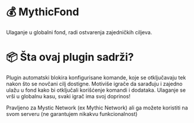 # 💰 MythicFond
Ulaganje u globalni fond, radi ostvarenja zajedničkih ciljeva.

# 📦 Šta ovaj plugin sadrži?
Plugin automatski blokira konfigurisane komande, koje se otključavaju tek nakon što se novčani cilj dostigne.
Motiviše igrače da sarađuju i zajedno ulažu u fond kako bi otključali korišćenje komandi i dodataka.
Ulaganje se vrši u globalnu kasu, svaki igrač ima svoj doprinos!

Pravljeno za Mystic Network (ex Mythic Network) ali ga možete koristiti na svom serveru (ne garantujem nikakvu funkcionalnost)
